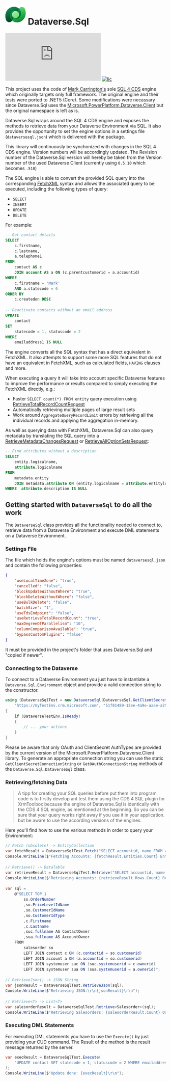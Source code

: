 # ![DataverseLogo](Assets/DataverseLogo_xs.png) Dataverse.Sql
[![Nuget](https://img.shields.io/nuget/v/Dataverse.Sql)](https://www.nuget.org/packages/Dataverse.Sql) [![lic](https://img.shields.io/badge/license-MIT-blue)](https://github.com/miseeger/Dataverse.Sql/blob/main/LICENSE)

This project uses the code of [Mark Carrington's](https://markcarrington.dev/sql-4-cds/) sole [SQL 4 CDS](https://github.com/MarkMpn/Sql4Cds) engine which originally targets only full framework. The original engine and their tests were ported to .NET5 (Core). Some modifications were necassary since Dataverse.Sql uses the [Microsoft.PowerPlatform.Dataverse.Client](https://github.com/microsoft/PowerPlatform-DataverseServiceClient) but the original namespace is left as is.

Dataverse.Sql wraps around the SQL 4 CDS engine and exposes the methods to retrieve data from your Dataverse Environment via SQL. It also provides the opportunity to set the engine options in a settings file (`dataversesql.json`) which is delivered with the package.

This library will continuously be synchonized with changes in the SQL 4 CDS engine. Version numbers will be accordingly updated. The Revision number of the Dataverse.Sql version will hereby be taken from the Version number of the used Dataverse Client (currently using `0.5.10` which becomes `.510`)

The SQL engine is able to convert the provided SQL query into the corresponding [FetchXML](https://docs.microsoft.com/en-us/powerapps/developer/common-data-service/fetchxml-schema) syntax and allows the associated query to be executed, including the following types of query:

* `SELECT`
* `INSERT`
* `UPDATE`
* `DELETE`

For example:

```sql
-- Get contact details
SELECT
    c.firstname,
    c.lastname,
    a.telephone1
FROM
    contact AS c
    JOIN account AS a ON (c.parentcustomerid = a.accountid)
WHERE
    c.firstname = 'Mark'
    AND a.statecode = 0
ORDER BY
    c.createdon DESC

-- Deactivate contacts without an email address
UPDATE
    contact
SET
    statecode = 1, statuscode = 2
WHERE
    emailaddress1 IS NULL
```

The engine converts all the SQL syntax that has a direct equivalent in FetchXML. It also attempts to support some more SQL features that do not have an equivalent in FetchXML, such as calculated fields, `HAVING` clauses and more.

When executing a query it will take into account specific Dataverse features to improve the performance or results compared to
simply executing the FetchXML directly, e.g.:

* Faster `SELECT count(*) FROM entity` query execution using [RetrieveTotalRecordCountRequest](https://docs.microsoft.com/dotnet/api/microsoft.crm.sdk.messages.retrievetotalrecordcountrequest)
* Automatically retrieving multiple pages of large result sets
* Work around `AggregateQueryRecordLimit` errors by retrieving all the individual records and applying the aggregation in-memory.

As well as querying data with FetchXML, Dataverse.Sql can also query metadata by translating the SQL query into a
[RetrieveMetadataChangesRequest](https://docs.microsoft.com/dotnet/api/microsoft.xrm.sdk.messages.retrievemetadatachangesrequest) or [RetrieveAllOptionSetsRequest](https://docs.microsoft.com/dotnet/api/microsoft.xrm.sdk.messages.retrievealloptionsetsrequest):

```sql
-- Find attributes without a description
SELECT
    entity.logicalname,
    attribute.logicalname
FROM
    metadata.entity
    JOIN metadata.attribute ON (entity.logicalname = attribute.entitylogicalname)
WHERE  attribute.description IS NULL
```

## Getting started with `DataverseSql` to do all the work

The `DataverseSql` class provides all the functionality needed to connect to, retrieve data from a Dataverse Environment and execute DML statements on a Dataverse Environment.

### Settings File

The file which holds the engine's options must be named `dataversesql.json` and contain the following properties:
```json
{
    "useLocalTimeZone": "true",
    "cancelled": "false",
    "blockUpdateWithoutWhere": "true",
    "blockDeleteWithoutWhere": "false",
    "useBulkDelete": "false",
    "batchSize": "1",
    "useTdsEndpoint": "false",
    "useRetrieveTotalRecordCount": "true",
    "maxDegreeOfParallelism": "10",
    "columnComparisonAvailable": "true",
    "bypassCustomPlugins": "false"
}
```
It must be provided in the project's folder that uses Dataverse.Sql and "copied if newer".

### Connecting to the Dataverse

To connect to a Dataverse Environment you just have to instantiate a `Dataverse.Sql.Environment` object and provide a valid connection string to the constructor.

```c#
using (DataverseSqlTest = new DataverseSql(DataverseSql.GetClientSecretConnectionString(
    "https://myTestEnv.crm.microsoft.com", "51f81489-12ee-4a9e-aaae-a2591f45987d", "TopSecret")))
{
    if (DataverseTestEnv.IsReady)
    {
        // ... your actions
    }
}
```

Please be aware that only OAuth and ClientSecret AuthTypes are provided by the current version of the Microsoft.PowerPlatform.Dataverse.Client library. To generate an appropriate connection string you can use the static `GetClientSecretConnectionString` or `GetOAuthConnectionString` methods of the `Dataverse.Sql.DataverseSql` class.

### Retrieving/fetching Data

> A tipp for creating your SQL queries before put them into program code is to firstly develop ant test them using the CDS 4 SQL plugin for XrmToolbox because the engine of Dataverse.Sql is identically with the CDS 4 SQL engine, as mentioned at the beginning. So you can be sure that your query works right away if you use it in your application. but be aware to use the according versions of the engines.

Here you'll find how to use the various methods in order to query your Environment:

```c#
// Fetch (obsolete) -> EntityCollection
var fetchResult = DataverseSqlTest.Fetch("SELECT accountid, name FROM account");
Console.WriteLine($"Fetching Accounts: {fetchResult.Entities.Count} Entities.\r\n");

// Retrieve() -> DataTable
var retrieveResult = DataverseSqlTest.Retrieve("SELECT accountid, name FROM account");
Console.WriteLine($"Retrieving Accounts: {retrieveResult.Rows.Count} Rows.\r\n");

var sql =
    @"SELECT TOP 1
        so.OrderNumber
        ,so.PriceLevelIdName
        ,so.CustomerIdName
        ,so.CustomerIdType
        ,c.Firstname
        ,c.Lastname
        ,suc.fullname AS ContactOwner
        ,sua.fullname AS AccountOwner
    FROM
        salesorder so
        LEFT JOIN contact c ON (c.contactid = so.customerid)
        LEFT JOIN account a ON (a.accountid = so.customerid)
        LEFT JOIN systemuser suc ON (suc.systemuserid = c.ownerid)
        LEFT JOIN systemuser sua ON (sua.systemuserid = a.ownerid)";

// RetrieveJson() -> JSON String
var jsonResult = DataverseSqlTest.RetrieveJson(sql);
Console.WriteLine($"Retrieving JSON:\r\n{jsonResult}\r\n");

// Retrieve<T> -> List<T>
var salesorderResult = DataverseSqlTest.Retrieve<Salesorder>(sql);
Console.WriteLine($"Retrieving Salesorders: {salesorderResult.Count} Order retrieved.\r\n");
```

### Executing DML Statements

For executing DML statements you have to use the  `Execute()` by just providing your CUD command. The Result of the method is the result message returned by the server.

```c#
var execResult = DataverseSqlTest.Execute(
    "UPDATE contact SET statecode = 1, statuscode = 2 WHERE emailaddress1 IS NULL"
);
Console.WriteLine($"Update done: {execResult}\r\n");
```
